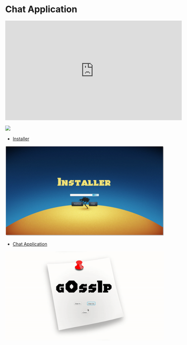 # Chat Application 

<iframe width="560" height="315" src="https://www.youtube.com/embed/jeikvlhgctI" title="YouTube video player" frameborder="0" allow="accelerometer; autoplay; clipboard-write; encrypted-media; gyroscope; picture-in-picture" allowfullscreen></iframe>

![](https://img.shields.io/youtube/views/jeikvlhgctI?style=social)

- [Installer](https://github.com/mkjodhani/Chat-App/raw/main/Installer.jar)

![](Installer/res/installer.png)

- [Chat Application](https://github.com/mkjodhani/Chat-App/raw/main/Application/Artifacts/Gossip.jar)



[![First Video](Application/res/Demo.gif)](https://www.youtube.com/embed/jeikvlhgctI)
